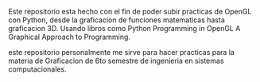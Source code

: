 Este repositorio esta hecho con el fin de poder subir practicas de OpenGL con Python, desde la graficacion de funciones matematicas hasta graficacion 3D.
Usando libros como Python Programming in OpenGL A Graphical Approach to Programming.

este repositorio personalmente me sirve para hacer practicas para la materia de Graficacion de 6to semestre de ingenieria en sistemas computacionales.
